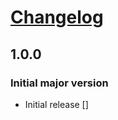 # [Changelog](https://github.com/MikeTeddyOmondi/@locci/rusty-utils/CHANGELOG.md)

## 1.0.0

### Initial major version

- Initial release []
